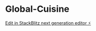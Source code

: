 # Global-Cuisine

[Edit in StackBlitz next generation editor ⚡️](https://stackblitz.com/~/github.com/AikidoMaster/Global-Cuisine)
